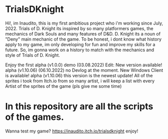 # TrialsDKnight

Hi!, im Inaudito, this is my first ambitious project who i'm working since July, 2022.
Trials of D. Knight its inspired by so many platformers games, the mechanics of Dark Souls and many features of D&D.
D. Knight its a noun of "Deny" main mechanic of the game.
To be honest, i dont know what history apply to my game, im only developing for fun and improve my skills for a future. So, im gonna work on a history to match with the mechanics and style of Trials of D. Knight.

Enjoy the first alpha (v1.0.0) demo (03.08.2022)
Edit: New version available! alpha (v1.10.06) (06.10.2022) no Devlog at the moment.
New Windows Client is available! alpha (v1.10.06) this version is the newest update!
All of the sprites i took from Itch.io from so many artist, i will keep a list with every Artist of the sprites of the game (pls give me some time)

# In this repository are all the scripts of the games.
Wanna test my game? https://inaudito.itch.io/trialsdknight enjoy!

